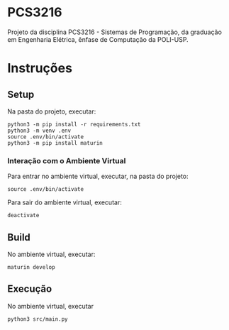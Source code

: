 # PCS3216
Projeto da disciplina PCS3216 - Sistemas de Programação, da graduação em Engenharia Elétrica, ênfase de Computação da POLI-USP.

# Instruções
## Setup
Na pasta do projeto, executar:

```
python3 -m pip install -r requirements.txt
python3 -m venv .env
source .env/bin/activate
python3 -m pip install maturin
```

### Interação com o Ambiente Virtual
Para entrar no ambiente virtual, executar, na pasta do projeto:

```
source .env/bin/activate
```

Para sair do ambiente virtual, executar:

```
deactivate
```

## Build
No ambiente virtual, executar:

```
maturin develop
```

## Execução
No ambiente virtual, executar

```
python3 src/main.py
```
